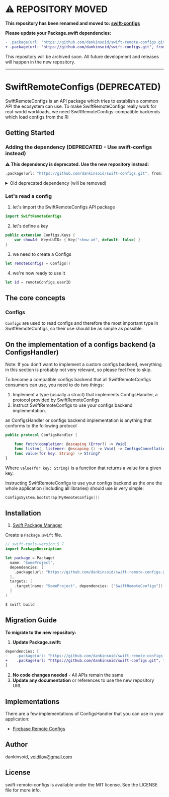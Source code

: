# ⚠️ REPOSITORY MOVED

**This repository has been renamed and moved to: [swift-configs](https://github.com/dankinsoid/swift-configs)**

**Please update your Package.swift dependencies:**
```diff
- .package(url: "https://github.com/dankinsoid/swift-remote-configs.git", from: "1.0.0"),
+ .package(url: "https://github.com/dankinsoid/swift-configs.git", from: "1.0.0"),
```

This repository will be archived soon. All future development and releases will happen in the new repository.

---

# SwiftRemoteConfigs (DEPRECATED)
SwiftRemoteConfigs is an API package which tries to establish a common API the ecosystem can use.
To make SwiftRemoteConfigs really work for real-world workloads, we need SwiftRemoteConfigs-compatible backends which load configs from the Ri

## Getting Started

### Adding the dependency (DEPRECATED - Use swift-configs instead)
**⚠️ This dependency is deprecated. Use the new repository instead:**
```swift
.package(url: "https://github.com/dankinsoid/swift-configs.git", from: "1.0.0"),
```

<details>
<summary>Old deprecated dependency (will be removed)</summary>

To depend on the configs API package, you need to declare your dependency in your Package.swift:
```swift
.package(url: "https://github.com/dankinsoid/swift-remote-configs.git", from: "1.0.0"),
```
and to your application/library target, add "SwiftRemoteConfigs" to your dependencies, e.g. like this:
```swift
.target(name: "BestExampleApp", dependencies: [
    .product(name: "SwiftRemoteConfigs", package: "swift-remote-configs")
],
```
</details>

### Let's read a config
1. let's import the SwiftRemoteConfigs API package
```swift
import SwiftRemoteConfigs
```

2. let's define a key
```swift
public extension Configs.Keys {
    var showAd: Key<UUID> { Key("show-ad", default: false) }
}
```

3. we need to create a Configs
```swift
let remoteConfigs = Configs()
```

4. we're now ready to use it
```swift
let id = remoteConfigs.userID
```

## The core concepts

### Configs
`Configs` are used to read configs and therefore the most important type in SwiftRemoteConfigs, so their use should be as simple as possible.

## On the implementation of a configs backend (a ConfigsHandler)
Note: If you don't want to implement a custom configs backend, everything in this section is probably not very relevant, so please feel free to skip.

To become a compatible configs backend that all SwiftRemoteConfigs consumers can use, you need to do two things: 
1. Implement a type (usually a struct) that implements ConfigsHandler, a protocol provided by SwiftRemoteConfigs
2. Instruct SwiftRemoteConfigs to use your configs backend implementation.

an ConfigsHandler or configs backend implementation is anything that conforms to the following protocol
```swift
public protocol ConfigsHandler {

    func fetch(completion: @escaping (Error?) -> Void)
    func listen(_ listener: @escaping () -> Void) -> ConfigsCancellation?
    func value(for key: String) -> String?
}
```
Where `value(for key: String)` is a function that returns a value for a given key.

Instructing SwiftRemoteConfigs to use your configs backend as the one the whole application (including all libraries) should use is very simple:

```swift
ConfigsSystem.bootstrap(MyRemoteConfigs())
```

## Installation

1. [Swift Package Manager](https://github.com/apple/swift-package-manager)

Create a `Package.swift` file.
```swift
// swift-tools-version:5.7
import PackageDescription

let package = Package(
  name: "SomeProject",
  dependencies: [
    .package(url: "https://github.com/dankinsoid/swift-remote-configs.git", from: "1.0.1")
  ],
  targets: [
    .target(name: "SomeProject", dependencies: ["SwiftRemoteConfigs"])
  ]
)
```
```ruby
$ swift build
```

## Migration Guide

**To migrate to the new repository:**

1. **Update Package.swift:**
```diff
dependencies: [
-    .package(url: "https://github.com/dankinsoid/swift-remote-configs.git", from: "1.0.0"),
+    .package(url: "https://github.com/dankinsoid/swift-configs.git", from: "1.0.0"),
]
```

2. **No code changes needed** - All APIs remain the same
3. **Update any documentation** or references to use the new repository URL

## Implementations
There are a few implementations of ConfigsHandler that you can use in your application:

- [Firebase Remote Configs](https://github.com/dankinsoid/swift-firebase-tools)

## Author

dankinsoid, voidilov@gmail.com

## License

swift-remote-configs is available under the MIT license. See the LICENSE file for more info.
